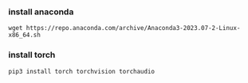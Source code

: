 ### install anaconda

```shell
wget https://repo.anaconda.com/archive/Anaconda3-2023.07-2-Linux-x86_64.sh
```

### install torch

```shell
pip3 install torch torchvision torchaudio
```